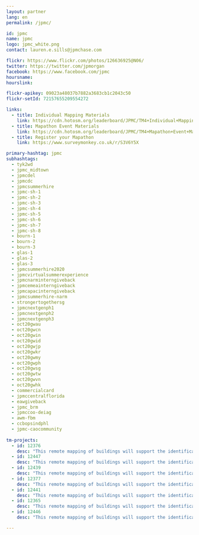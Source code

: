 ```yaml
---
layout: partner
lang: en
permalink: /jpmc/

id: jpmc
name: jpmc
logo: jpmc_white.png
contact: lauren.e.sills@jpmchase.com

flickr: https://www.flickr.com/photos/126636925@N06/
twitter: https://twitter.com/jpmorgan
facebook: https://www.facebook.com/jpmc
hoursname:
hourslink:

flickr-apikey: 09023a48037b7882a3683cb1c2043c50
flickr-setId: 72157655209554272

links:
  - title: Individual Mapping Materials
    link: https://cdn.hotosm.org/leaderboard/JPMC/TM4+Individual+Mapping+Materials.zip
  - title: Mapathon Event Materials
    link: https://cdn.hotosm.org/leaderboard/JPMC/TM4+Mapathon+Event+Materials.zip
  - title: Register your Mapathon
    link: https://www.surveymonkey.co.uk/r/S3V6Y5X

primary-hashtag: jpmc
subhashtags:
  - tyk2wd
  - jpmc_midtown
  - jpmcdel
  - jpmcdc
  - jpmcsummerhire
  - jpmc-sh-1
  - jpmc-sh-2
  - jpmc-sh-3
  - jpmc-sh-4
  - jpmc-sh-5
  - jpmc-sh-6
  - jpmc-sh-7
  - jpmc-sh-8
  - bourn-1
  - bourn-2
  - bourn-3
  - glas-1
  - glas-2
  - glas-3
  - jpmcsummerhire2020
  - jpmcvirtualsummerexperience
  - jpmcnarminterngiveback
  - jpmcemeainterngiveback
  - jpmcapacinterngiveback
  - jpmcsummerhire-narm
  - strongertogethersg
  - jpmcnextgenph1
  - jpmcnextgenph2
  - jpmcnextgenph3
  - oct20gwau
  - oct20gwcn
  - oct20gwin
  - oct20gwid
  - oct20gwjp
  - oct20gwkr
  - oct20gwmy
  - oct20gwph
  - oct20gwsg
  - oct20gwtw
  - oct20gwvn
  - oct20gwhk
  - commercialcard
  - jpmccentralflorida
  - eawgiveback
  - jpmc_brm
  - jpmccoo-deiag
  - awm-fbm
  - ccbopsindphl
  - jpmc-caocommunity
  
tm-projects:
  - id: 12376
    desc: "This remote mapping of buildings will support the identification and characterization of settlements, as well as the implementation of planned activities and largely the generation of data for humanitarian activities"
  - id: 12447
    desc: "This remote mapping of buildings will support the identification and characterization of settlements, as well as the implementation of planned activities and largely the generation of data for humanitarian activities"
  - id: 12439
    desc: "This remote mapping of buildings will support the identification and characterization of settlements, as well as the implementation of planned activities and largely the generation of data for humanitarian activities"
  - id: 12377
    desc: "This remote mapping of buildings will support the identification and characterization of settlements, as well as the implementation of planned activities and largely the generation of data for humanitarian activities"
  - id: 12441
    desc: "This remote mapping of buildings will support the identification and characterization of settlements, as well as the implementation of planned activities and largely the generation of data for humanitarian activities"
  - id: 12365
    desc: "This remote mapping of buildings will support the identification and characterization of settlements, as well as the implementation of planned activities and largely the generation of data for humanitarian activities"
  - id: 12446
    desc: "This remote mapping of buildings will support the identification and characterization of settlements, as well as the implementation of planned activities and largely the generation of data for humanitarian activities"

---
```

